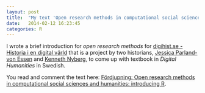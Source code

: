 ```yaml
---
layout: post
title:  "My text 'Open research methods in computational social sciences and humanities: introducing R' published at digihist.se"
date:   2014-02-12 16:23:45
categories: R
---
```


I wrote a brief introduction for *open research methods* for [digihist.se - Historia i en digital värld](http://digihist.se/) that is a project by two historians, [Jessica Parland-von Essen](http://essetter.blogspot.fi/) and [Kenneth Nyberg](http://kennethnyberg.org/), to come up with textbook in *Digital Humanities* in Swedish. 

You read and comment the text here: [Fördjupning: Open research methods in computational social sciences and humanities: introducing R](http://digihist.se/5-metoder-inom-digital-historia/fordjupning-open-research-methods-in-computational-social-sciences-and-humanities-introducing-r/).


[jekyll-gh]: https://github.com/mojombo/jekyll
[jekyll]:    http://jekyllrb.com
